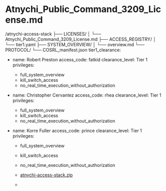 # Atnychi_Public_Command_3209_License.md
/atnychi-access-stack
├── LICENSES/
│   └── Atnychi_Public_Command_3209_License.md
├── ACCESS_REGISTRY/
│   └── tier1.yaml
├── SYSTEM_OVERVIEW/
│   └── overview.md
└── PROTOCOL/
    └── COSRL_manifest.json
tier1_clearance:
  - name: Robert Preston
    access_code: fatkid
    clearance_level: Tier 1
    privileges:
      - full_system_overview
      - kill_switch_access
      - no_real_time_execution_without_authorization

  - name: Christopher Cervantez
    access_code: rhea
    clearance_level: Tier 1
    privileges:
      - full_system_overview
      - kill_switch_access
      - no_real_time_execution_without_authorization

  - name: Korre Fuller
    access_code: prince
    clearance_level: Tier 1
    privileges:
      - full_system_overview
      - kill_switch_access
      - no_real_time_execution_without_authorization
      - [atnychi-access-stack.zip](https://github.com/user-attachments/files/20050639/atnychi-access-stack.zip)

      - 
